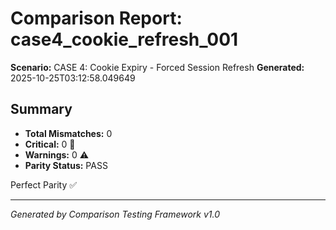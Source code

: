 # Comparison Report: case4_cookie_refresh_001
**Scenario:** CASE 4: Cookie Expiry - Forced Session Refresh
**Generated:** 2025-10-25T03:12:58.049649

## Summary
- **Total Mismatches:** 0
- **Critical:** 0 🚨
- **Warnings:** 0 ⚠️
- **Parity Status:** PASS

Perfect Parity ✅

---
*Generated by Comparison Testing Framework v1.0*